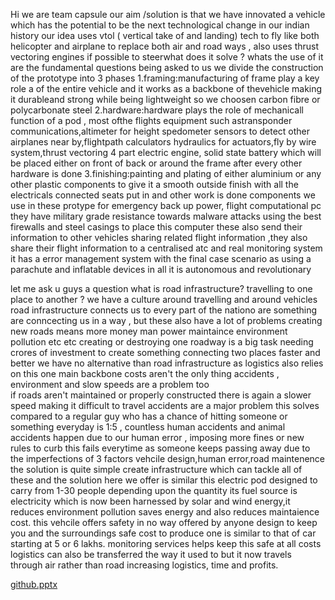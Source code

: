 Hi we are team capsule our aim /solution is that we have innovated a vehicle which has the potential to be the next technological change in our indian history 
our idea uses vtol ( vertical take of and landing) tech to fly like both helicopter and airplane to replace both air and road ways , also uses thrust vectoring engines if possible to steerwhat does it solve ? whats the use of it are the fundamental questions being asked to us 
we divide the construction of the prototype into 3 phases
1.framing:manufacturing of frame play a key role a of the entire vehicle and it works as a backbone of thevehicle making it durableand strong while being  lightweight so we choosen carbon fibre or polycarbonate steel 
2.hardware:hardware plays the role of mechanicall function of a pod , most ofthe flights equipment such astransponder communications,altimeter for height spedometer sensors to detect other airplanes near by,flightpath calculators hydraulics for actuators,fly by wire system,thrust vectoring 4 part electric engine, solid state battery which will be placed either on front of back or around the frame after every other hardware is done
3.finishing:painting and plating of either aluminium or any other plastic components to give it a smooth outside finish with all the electricals connected seats put in and other work is done
components we use in these protype for emergency back up power, flight computational pc
they have military grade resistance towards malware attacks using the best firewalls and steel casings to place this computer
these also send their information to other vehicles sharing related flight information ,they also share their flight information to a centralised atc and real monitoring system 
it has a error management system with the final case scenario as using a parachute and inflatable devices 
in all it is autonomous and revolutionary 


let me ask u guys a question what is road infrastructure? travelling to one place to another ? we have a culture around travelling and around vehicles road infrastructure connects us to every part of the nationo are something are conncecting us in a way , but these also have a lot of problems creating new roads means more money man power maintaince environment pollution etc etc 
creating or destroying one roadway is a big task needing crores of investment to create something connecting two places faster and better we have no alternative than road infrastructure as logistics also relies on this one main backbone 
costs aren't the only thing accidents , environment and slow speeds are a problem too	
if roads aren't maintained or properly constructed there is again a slower speed making it difficult to travel accidents are a major problem this solves compared to a regular guy who has a chance of hitting someone or something everyday is 1:5 , countless human accidents and animal accidents happen due to our human error , imposing more fines or new rules to curb this fails everytime as someone keeps passing away due to the imperfections of 3 factors 
vehcile design,human error,road maintenence
the solution is quite simple create infrastructure which can tackle all of these and the solution here we offer is similar this electric pod designed to carry from 1-30 people depending upon the quantity its fuel source is electricity which is now been harnessed by solar and wind energy,it reduces environment pollution saves energy and also reduces maintaience cost.
this vehcile offers safety in no way offered by anyone design to keep you and the surroundings safe
cost to produce one is similar to that of car starting at 5 or 6 lakhs.
monitoring services helps keep this safe at all costs 
logistics can also be transferred the way it used  to but it now travels through air rather than road increasing logistics, time and profits.



[github.pptx](https://github.com/user-attachments/files/17075757/github.pptx)
